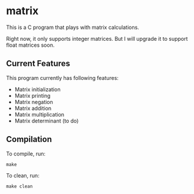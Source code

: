 matrix
======

This is a C program that plays with matrix calculations.

Right now, it only supports integer matrices. But I will
upgrade it to support float matrices soon.

Current Features
----------------

This program currently has following features:

* Matrix initialization
* Matrix printing
* Matrix negation
* Matrix addition
* Matrix multiplication
* Matrix determinant (to do)

Compilation
-----------

To compile, run:

	make

To clean, run:

	make clean
